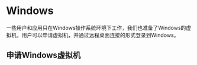 # Windows

一些用户和应用只在Windows操作系统环境下工作，我们也准备了Windows的虚拟机，用户可以申请虚拟机，并通过远程桌面连接的形式登录到Windows。

## 申请Windows虚拟机